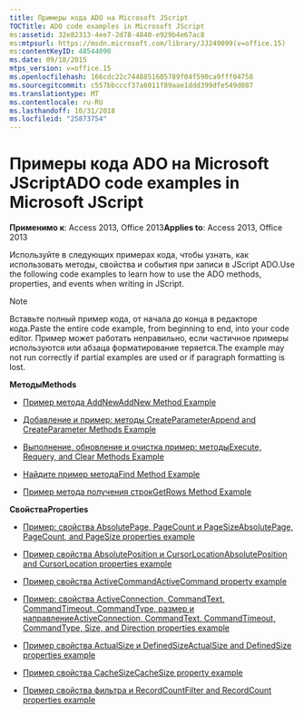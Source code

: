 ```yaml
---
title: Примеры кода ADO на Microsoft JScript
TOCTitle: ADO code examples in Microsoft JScript
ms:assetid: 32e82313-4ee7-2d78-4840-e929b4e67ac8
ms:mtpsurl: https://msdn.microsoft.com/library/JJ249099(v=office.15)
ms:contentKeyID: 48544090
ms.date: 09/18/2015
mtps_version: v=office.15
ms.openlocfilehash: 166cdc22c7448851605789f04f590ca9fff04758
ms.sourcegitcommit: c557bbcccf37a6011f89aae1ddd399dfe549d087
ms.translationtype: MT
ms.contentlocale: ru-RU
ms.lasthandoff: 10/31/2018
ms.locfileid: "25873754"
---
```

# <a name="ado-code-examples-in-microsoft-jscript"></a><span data-ttu-id="c41a8-102">Примеры кода ADO на Microsoft JScript</span><span class="sxs-lookup"><span data-stu-id="c41a8-102">ADO code examples in Microsoft JScript</span></span>

<span data-ttu-id="c41a8-103">**Применимо к**: Access 2013, Office 2013</span><span class="sxs-lookup"><span data-stu-id="c41a8-103">**Applies to**: Access 2013, Office 2013</span></span>

<span data-ttu-id="c41a8-104">Используйте в следующих примерах кода, чтобы узнать, как использовать методы, свойства и события при записи в JScript ADO.</span><span class="sxs-lookup"><span data-stu-id="c41a8-104">Use the following code examples to learn how to use the ADO methods, properties, and events when writing in JScript.</span></span>

> [!NOTE]
> <span data-ttu-id="c41a8-105">Вставьте полный пример кода, от начала до конца в редакторе кода.</span><span class="sxs-lookup"><span data-stu-id="c41a8-105">Paste the entire code example, from beginning to end, into your code editor.</span></span> <span data-ttu-id="c41a8-106">Пример может работать неправильно, если частичное примеры используются или абзаца форматирование теряется.</span><span class="sxs-lookup"><span data-stu-id="c41a8-106">The example may not run correctly if partial examples are used or if paragraph formatting is lost.</span></span>

<span data-ttu-id="c41a8-107">**Методы**</span><span class="sxs-lookup"><span data-stu-id="c41a8-107">**Methods**</span></span>

  - [<span data-ttu-id="c41a8-108">Пример метода AddNew</span><span class="sxs-lookup"><span data-stu-id="c41a8-108">AddNew Method Example</span></span>](addnew-method-example-jscript.md)

  - [<span data-ttu-id="c41a8-109">Добавление и пример: методы CreateParameter</span><span class="sxs-lookup"><span data-stu-id="c41a8-109">Append and CreateParameter Methods Example</span></span>](append-and-createparameter-methods-example-jscript.md)

  - [<span data-ttu-id="c41a8-110">Выполнение, обновление и очистка пример: методы</span><span class="sxs-lookup"><span data-stu-id="c41a8-110">Execute, Requery, and Clear Methods Example</span></span>](execute-requery-and-clear-methods-example-jscript.md)

  - [<span data-ttu-id="c41a8-111">Найдите пример метода</span><span class="sxs-lookup"><span data-stu-id="c41a8-111">Find Method Example</span></span>](find-method-example-jscript.md)

  - [<span data-ttu-id="c41a8-112">Пример метода получения строк</span><span class="sxs-lookup"><span data-stu-id="c41a8-112">GetRows Method Example</span></span>](getrows-method-example-vb.md)

<span data-ttu-id="c41a8-113">**Свойства**</span><span class="sxs-lookup"><span data-stu-id="c41a8-113">**Properties**</span></span>

  - [<span data-ttu-id="c41a8-114">Пример: свойства AbsolutePage, PageCount и PageSize</span><span class="sxs-lookup"><span data-stu-id="c41a8-114">AbsolutePage, PageCount, and PageSize properties example</span></span>](absolutepage-pagecount-and-pagesize-properties-example-jscript.md)

  - [<span data-ttu-id="c41a8-115">Пример свойства AbsolutePosition и CursorLocation</span><span class="sxs-lookup"><span data-stu-id="c41a8-115">AbsolutePosition and CursorLocation properties example</span></span>](absoluteposition-and-cursorlocation-properties-example-jscript.md)

  - [<span data-ttu-id="c41a8-116">Пример свойства ActiveCommand</span><span class="sxs-lookup"><span data-stu-id="c41a8-116">ActiveCommand property example</span></span>](activecommand-property-example-jscript.md)

  - [<span data-ttu-id="c41a8-117">Пример: свойства ActiveConnection, CommandText, CommandTimeout, CommandType, размер и направление</span><span class="sxs-lookup"><span data-stu-id="c41a8-117">ActiveConnection, CommandText, CommandTimeout, CommandType, Size, and Direction properties example</span></span>](activeconnection-commandtext-commandtimeout-commandtype-size-and-direction-properties-example-jscript.md)

  - [<span data-ttu-id="c41a8-118">Пример свойства ActualSize и DefinedSize</span><span class="sxs-lookup"><span data-stu-id="c41a8-118">ActualSize and DefinedSize properties example</span></span>](actualsize-and-definedsize-properties-example-jscript.md)

  - [<span data-ttu-id="c41a8-119">Пример свойства CacheSize</span><span class="sxs-lookup"><span data-stu-id="c41a8-119">CacheSize property example</span></span>](cachesize-property-example-jscript.md)

  - [<span data-ttu-id="c41a8-120">Пример свойства фильтра и RecordCount</span><span class="sxs-lookup"><span data-stu-id="c41a8-120">Filter and RecordCount properties example</span></span>](filter-and-recordcount-properties-example-jscript.md)

